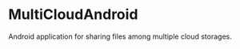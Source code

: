 MultiCloudAndroid
=================

Android application for sharing files among multiple cloud storages.
